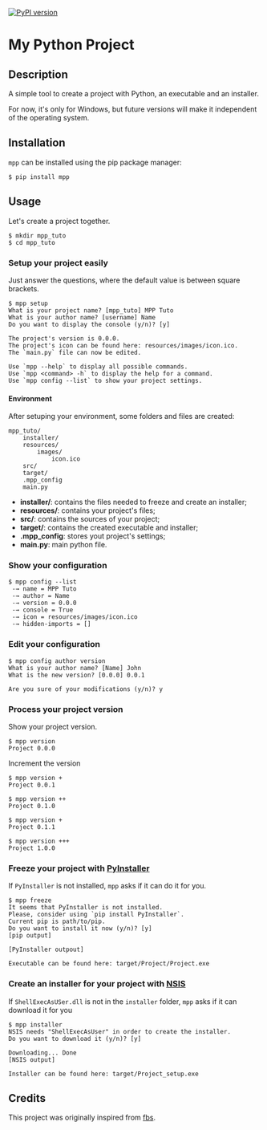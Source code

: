 [![PyPI version](https://badge.fury.io/py/mpp.svg)](https://badge.fury.io/py/mpp)

# My Python Project

## Description

A simple tool to create a project with Python, an executable and an installer.

For now, it's only for Windows, but future versions will make it independent of the operating system.

## Installation

`mpp` can be installed using the pip package manager:

```
$ pip install mpp
```

## Usage

Let's create a project together.

```
$ mkdir mpp_tuto
$ cd mpp_tuto
```

### Setup your project easily

Just answer the questions, where the default value is between square brackets.

```
$ mpp setup
What is your project name? [mpp_tuto] MPP Tuto
What is your author name? [username] Name
Do you want to display the console (y/n)? [y]

The project's version is 0.0.0.
The project's icon can be found here: resources/images/icon.ico.
The `main.py` file can now be edited.

Use `mpp --help` to display all possible commands.
Use `mpp <command> -h` to display the help for a command.
Use `mpp config --list` to show your project settings.
```

#### Environment

After setuping your environment, some folders and files are created:

```
mpp_tuto/
    installer/
    resources/
        images/
            icon.ico
    src/
    target/
    .mpp_config
    main.py
```

- **installer/**: contains the files needed to freeze and create an installer;
- **resources/**: contains your project's files;
- **src/**: contains the sources of your project;
- **target/**: contains the created executable and installer;
- **.mpp_config**: stores yout project's settings;
- **main.py**: main python file.

### Show your configuration

```
$ mpp config --list
 -→ name = MPP Tuto
 -→ author = Name
 -→ version = 0.0.0
 -→ console = True
 -→ icon = resources/images/icon.ico
 -→ hidden-imports = []
```

### Edit your configuration

```
$ mpp config author version
What is your author name? [Name] John
What is the new version? [0.0.0] 0.0.1

Are you sure of your modifications (y/n)? y
```

### Process your project version

Show your project version.

```
$ mpp version
Project 0.0.0
```

Increment the version

```
$ mpp version +
Project 0.0.1

$ mpp version ++
Project 0.1.0

$ mpp version +
Project 0.1.1

$ mpp version +++
Project 1.0.0
```

### Freeze your project with [PyInstaller](https://www.pyinstaller.org/)

If `PyInstaller` is not installed, `mpp` asks if it can do it for you.

```
$ mpp freeze
It seems that PyInstaller is not installed.
Please, consider using `pip install PyInstaller`.
Current pip is path/to/pip.
Do you want to install it now (y/n)? [y]
[pip output]

[PyInstaller outpout]

Executable can be found here: target/Project/Project.exe
```

### Create an installer for your project with [NSIS](https://nsis.sourceforge.io/Main_Page)

If `ShellExecAsUSer.dll` is not in the `installer` folder, `mpp` asks if it can download it for you

```
$ mpp installer
NSIS needs "ShellExecAsUser" in order to create the installer.
Do you want to download it (y/n)? [y]

Downloading... Done
[NSIS output]

Installer can be found here: target/Project_setup.exe
```

## Credits

This project was originally inspired from [fbs](https://github.com/mherrmann/fbs).
